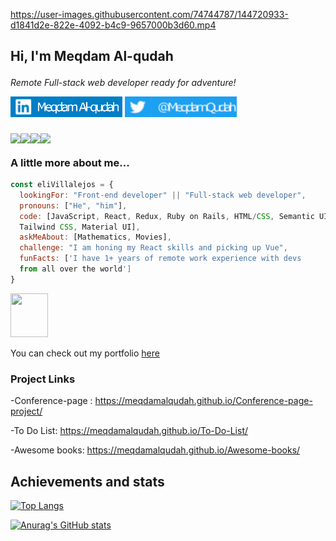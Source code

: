 https://user-images.githubusercontent.com/74744787/144720933-d1841d2e-822e-4092-b4c9-9657000b3d60.mp4

<h2>Hi, I'm Meqdam Al-qudah </a></p> </h2>


<p><em>Remote Full-stack web developer ready for adventure!</em></a></p></p>

[![Linkedin Badge](./Meqdam.png)](https://www.linkedin.com/in/meqdam-al-qudah-7514a21b5)
[![Twitter Badge](./@MeqdamQudah.png)](https://twitter.com/MeqdamQudah)
### <p><img src="https://media2.giphy.com/media/ln7z2eWriiQAllfVcn/giphy.gif?cid=790b76116ec80f6dc86bd2625f7e9f84186c0a419138cafe&rid=giphy.gif&ct=s" width="60" ><img src = "https://media0.giphy.com/media/eNAsjO55tPbgaor7ma/giphy.gif?cid=ecf05e47tw8r3f5izo80ju14aulbdap2zkgr7fv5yyg48ep6&rid=giphy.gif&ct=s" width = "60"><img src = "https://media1.giphy.com/media/WpmiahXl5KAKubl3rN/giphy.gif?cid=ecf05e47fka4z5oqyh8682ccjzucrgijw36rc2n8zs27rszh&rid=giphy.gif&ct=s" width = "60"><img src = "https://ih1.redbubble.net/image.190912403.0491/st,small,507x507-pad,600x600,f8f8f8.jpg" width="60"></p><p><a href="https://giphy.com/stickers/devrock-javascript-edr-escueladevrock-ln7z2eWriiQAllfVcn"></a></p> A little more about me...  

```javascript
const eliVillalejos = {
  lookingFor: "Front-end developer" || "Full-stack web developer",
  pronouns: ["He", "him"],
  code: [JavaScript, React, Redux, Ruby on Rails, HTML/CSS, Semantic UI, Bootstrap, 
  Tailwind CSS, Material UI],
  askMeAbout: [Mathematics, Movies],
  challenge: "I am honing my React skills and picking up Vue",
  funFacts: ['I have 1+ years of remote work experience with devs 
  from all over the world']
}
```
 <img src="https://media2.giphy.com/media/QssGEmpkyEOhBCb7e1/giphy.gif?cid=ecf05e47pkkpxlegs44r1fbegu74ltscfjtpltyxb5in7i29&rid=giphy.gif&ct=s" width="60" height ="70">
 
<p>You can check out my portfolio <a href="https://meqdamalqudah.github.io/Portfolio-setup-and-mobile-version-skeleton/">here</a></p>

### Project Links
-Conference-page : https://meqdamalqudah.github.io/Conference-page-project/

-To Do List: https://meqdamalqudah.github.io/To-Do-List/

-Awesome books: https://meqdamalqudah.github.io/Awesome-books/

## Achievements and stats

[![Top Langs](https://github-readme-stats.vercel.app/api/top-langs/?username=MeqdamAlqudah&layout=compact&theme=buefy)](https://github.com/anuraghazra/github-readme-stats)

[![Anurag's GitHub stats](https://github-readme-stats.vercel.app/api?username=MeqdamAlqudah&hide=issues,contribs&theme=buefy)](https://github.com/anuraghazra/github-readme-stats)

<!--
**MeqdamAlqudah/MeqdamAlqudah** is a ✨ _special_ ✨ repository because its `README.md` (this file) appears on your GitHub profile.

Here are some ideas to get you started:

- 🔭 I’m currently at Microverse
- 👯 I’m looking to collaborate on Github
- 💬 Ask me about JavaScript
- 😄 Pronouns: He,him
-->
